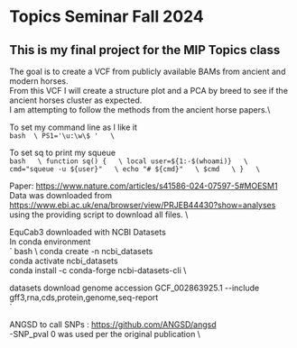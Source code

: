 # Topics Seminar Fall 2024
## This is my final project for the MIP Topics class

The goal is to create a VCF from publicly available BAMs from ancient and modern horses.\
From this VCF I will create a structure plot and a PCA by breed to see if the ancient horses cluster as expected.\
I am attempting to follow the methods from the ancient horse papers.\

 To set my command line as I like it \
 ` bash  \
 PS1='\u:\w\$ '   \
 `
 
 To set sq to print my squeue\
 ` bash   \
 function sq() {   \
    local user=${1:-$(whoami)}   \
    cmd="squeue -u ${user}"   \
    echo "# ${cmd}"   \
    $cmd   \
}   \
`

Paper: https://www.nature.com/articles/s41586-024-07597-5#MOESM1 \
Data was downloaded from https://www.ebi.ac.uk/ena/browser/view/PRJEB44430?show=analyses using the providing script to download all files.  \

EquCab3 downloaded with NCBI Datasets \
In conda environment \
` bash    \ 
conda create -n ncbi_datasets  \
conda activate ncbi_datasets  \
conda install -c conda-forge ncbi-datasets-cli  \

datasets download genome accession GCF_002863925.1 --include gff3,rna,cds,protein,genome,seq-report   \
`

ANGSD to call SNPs : https://github.com/ANGSD/angsd   \
-SNP_pval 0 was used per the original publication   \


